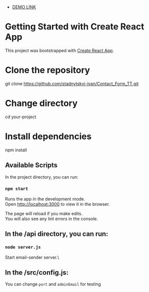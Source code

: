 - [DEMO LINK](https://stadnytskyi-ivan.github.io/Contact_Form_TT/)

# Getting Started with Create React App

This project was bootstrapped with [Create React App](https://github.com/facebook/create-react-app).

# Clone the repository
git clone https://github.com/stadnytskyi-ivan/Contact_Form_TT.git

# Change directory
cd your-project

# Install dependencies
npm install

## Available Scripts

In the project directory, you can run:

### `npm start`

Runs the app in the development mode.\
Open [http://localhost:3000](http://localhost:3000) to view it in the browser.

The page will reload if you make edits.\
You will also see any lint errors in the console.

## In the /api directory, you can run: 

### `node server.js`

Start email-sender server.\

## In the /src/config.js: 

You can change `port` and `adminEmail` for testing
